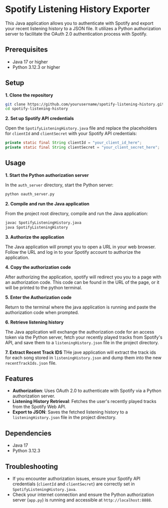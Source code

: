 # Spotify Listening History Exporter

This Java application allows you to authenticate with Spotify and export your recent listening history to a JSON file. It utilizes a Python authorization server to facilitate the OAuth 2.0 authentication process with Spotify.

## Prerequisites

- Java 17 or higher
- Python 3.12.3 or higher

## Setup

**1. Clone the repository**

```bash
git clone https://github.com/yourusername/spotify-listening-history.git
cd spotify-listening-history
```

**2. Set up Spotify API credentials**

Open the `SpotifyListeningHistory.java` file and replace the placeholders for `clientId` and `clientSecret` with your Spotify API credentials:

```java
private static final String clientId = "your_client_id_here";
private static final String clientSecret = "your_client_secret_here";
```

## Usage

**1. Start the Python authorization server**

In the `auth_server` directory, start the Python server:

```bash
python oauth_server.py
```

**2. Compile and run the Java application**

From the project root directory, compile and run the Java application:

```bash
javac SpotifyListeningHistory.java
java SpotifyListeningHistory
```

**3. Authorize the application**

The Java application will prompt you to open a URL in your web browser. Follow the URL and log in to your Spotify account to authorize the application.

**4. Copy the authorization code**

After authorizing the application, spotify will redirect you you to a page with an authorization code. This code can be found in the URL of the page, or it will be printed to the python terminal.

**5. Enter the Authorization code**

Return to the terminal where the java application is running and paste the authorization code when prompted.

**6. Retrieve listening history**

The Java application will exchange the authorization code for an access token via the Python server, fetch your recently played tracks from Spotify's API, and save them to a `listeningHistory.json` file in the project directory.

**7. Extract Recent Track IDS**
THe jave application will extract the track ids for each song stored in `listeningHistory.json` and dump them into the new `recentTrackIds.json` file.


## Features

- **Authorization**: Uses OAuth 2.0 to authenticate with Spotify via a Python authorization server.
- **Listening History Retrieval**: Fetches the user's recently played tracks from the Spotify Web API.
- **Export to JSON**: Saves the fetched listening history to a `listeningHistory.json` file in the project directory.

## Dependencies

- Java 17
- Python 3.12.3

## Troubleshooting

- If you encounter authorization issues, ensure your Spotify API credentials (`clientId` and `clientSecret`) are correctly set in `SpotifyListeningHistory.java`.
- Check your internet connection and ensure the Python authorization server (`app.py`) is running and accessible at `http://localhost:8888`.